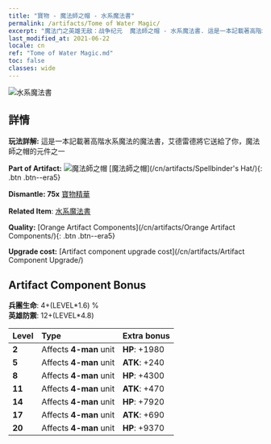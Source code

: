 ```yaml
---
title: "寶物 - 魔法師之帽 - 水系魔法書"
permalink: /artifacts/Tome of Water Magic/
excerpt: "魔法门之英雄无敌：战争纪元  魔法師之帽 - 水系魔法書. 這是一本記載著高階水系魔法的魔法書，艾德雷德將它送給了你，魔法師之帽的元件之一"
last_modified_at: 2021-06-22
locale: cn
ref: "Tome of Water Magic.md"
toc: false
classes: wide
---
```


 ![水系魔法書](/images/t/artifact_40462.png)



## 詳情

 **玩法詳解:** 這是一本記載著高階水系魔法的魔法書，艾德雷德將它送給了你，魔法師之帽的元件之一

 **Part of Artifact:** ![魔法師之帽](/images/t/icon_artifact_46.png) [魔法師之帽](/cn/artifacts/Spellbinder's Hat/){: .btn .btn--era5}

 **Dismantle: 75x** [寶物精華](/cn/Items/con_905/)

 **Related Item**: [水系魔法書](/cn/Items/art_179/)

 **Quality:** [Orange Artifact Components](/cn/artifacts/Orange Artifact Components/){: .btn .btn--era5}

 **Upgrade cost:** [Artifact component upgrade cost](/cn/artifacts/Artifact Component Upgrade/)

## Artifact Component Bonus

  **兵團生命**: 4+(LEVEL\*1.6) %<br/>**英雄防禦**: 12+(LEVEL\*4.8)

  |  Level  | Type |    Extra bonus  | 
  |:--------|:-----|:----------------| 
  | **2** | Affects **4-man** unit | **HP**: +1980 | 
  | **5** | Affects **4-man** unit | **ATK**: +240 | 
  | **8** | Affects **4-man** unit | **HP**: +4300 | 
  | **11** | Affects **4-man** unit | **ATK**: +470 | 
  | **14** | Affects **4-man** unit | **HP**: +7920 | 
  | **17** | Affects **4-man** unit | **ATK**: +690 | 
  | **20** | Affects **4-man** unit | **HP**: +9370 | 
